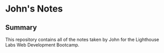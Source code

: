 # John's Notes

## Summary

This repository contains all of the notes taken by John for the Lighthouse Labs Web Development Bootcamp.
